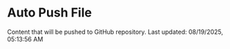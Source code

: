 # Auto Push File

Content that will be pushed to GitHub repository.
Last updated: 08/19/2025, 05:13:56 AM